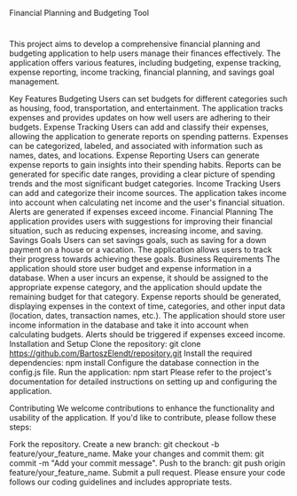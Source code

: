 Financial Planning and Budgeting Tool
#
This project aims to develop a comprehensive financial planning and budgeting application to help users manage their finances effectively. The application offers various features, including budgeting, expense tracking, expense reporting, income tracking, financial planning, and savings goal management.

Key Features
Budgeting
Users can set budgets for different categories such as housing, food, transportation, and entertainment.
The application tracks expenses and provides updates on how well users are adhering to their budgets.
Expense Tracking
Users can add and classify their expenses, allowing the application to generate reports on spending patterns.
Expenses can be categorized, labeled, and associated with information such as names, dates, and locations.
Expense Reporting
Users can generate expense reports to gain insights into their spending habits.
Reports can be generated for specific date ranges, providing a clear picture of spending trends and the most significant budget categories.
Income Tracking
Users can add and categorize their income sources.
The application takes income into account when calculating net income and the user's financial situation.
Alerts are generated if expenses exceed income.
Financial Planning
The application provides users with suggestions for improving their financial situation, such as reducing expenses, increasing income, and saving.
Savings Goals
Users can set savings goals, such as saving for a down payment on a house or a vacation.
The application allows users to track their progress towards achieving these goals.
Business Requirements
The application should store user budget and expense information in a database.
When a user incurs an expense, it should be assigned to the appropriate expense category, and the application should update the remaining budget for that category.
Expense reports should be generated, displaying expenses in the context of time, categories, and other input data (location, dates, transaction names, etc.).
The application should store user income information in the database and take it into account when calculating budgets.
Alerts should be triggered if expenses exceed income.
Installation and Setup
Clone the repository: git clone https://github.com/BartoszElendt/repository.git
Install the required dependencies: npm install
Configure the database connection in the config.js file.
Run the application: npm start
Please refer to the project's documentation for detailed instructions on setting up and configuring the application.

Contributing
We welcome contributions to enhance the functionality and usability of the application. If you'd like to contribute, please follow these steps:

Fork the repository.
Create a new branch: git checkout -b feature/your_feature_name.
Make your changes and commit them: git commit -m "Add your commit message".
Push to the branch: git push origin feature/your_feature_name.
Submit a pull request.
Please ensure your code follows our coding guidelines and includes appropriate tests.
